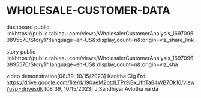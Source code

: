 # WHOLESALE-CUSTOMER-DATA


dashboard public linkhttps://public.tableau.com/views/WholesalerCustomerAnalysis_16970960895570/Story1?:language=en-US&:display_count=n&:origin=viz_share_link

story public linkhttps://public.tableau.com/views/WholesalerCustomerAnalysis_16970960895570/Story1?:language=en-US&:display_count=n&:origin=viz_sha

video demonstration[08:39, 10/15/2023] Kanitha Clg Frd: https://drive.google.com/file/d/190aeM2ptdLTPr9iBx_lfhTa84WB7Dk16/view?usp=drivesdk
[08:39, 10/15/2023] J.Sandhiya: Avlotha na da
